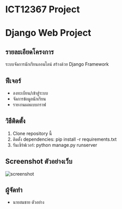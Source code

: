 # ICT12367 Project
# Django Web Project

## รายละเอียดโครงการ
ระบบจัดการนักเรียนออนไลน์ สร้างด้วย Django Framework

## ฟีเจอร์
- ลงทะเบียน/เข้าสู่ระบบ
- จัดการข้อมูลนักเรียน
- รายงานผลแบบกราฟ

## วิธีติดตั้ง
1. Clone repository นี้
2. ติดตั้ง dependencies: pip install -r requirements.txt
3. รันเซิร์ฟเวอร์: python manage.py runserver

## Screenshot ตัวอย่างเว็บ
![screenshot](screenshots/homepage.png)

## ผู้จัดทำ
- นายสมชาย ตัวอย่าง


